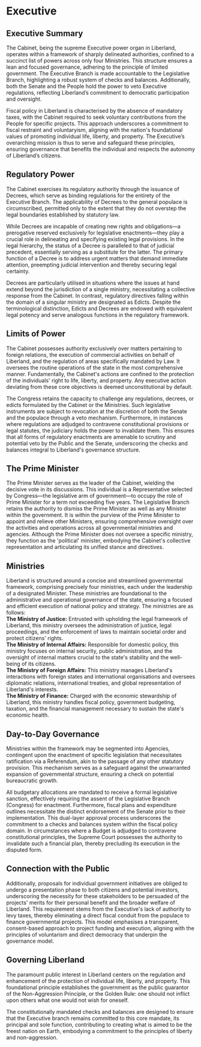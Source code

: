 # Executive

## Executive Summary
The Cabinet, being the supreme Executive power organ in Liberland, operates within a framework of sharply delineated authorities, confined to a succinct list of powers across only four Ministries. This structure ensures a lean and focused governance, adhering to the principle of limited government. The Executive Branch is made accountable to the Legislative Branch, highlighting a robust system of checks and balances. Additionally, both the Senate and the People hold the power to veto Executive regulations, reflecting Liberland’s commitment to democratic participation and oversight.

Fiscal policy in Liberland is characterised by the absence of mandatory taxes, with the Cabinet required to seek voluntary contributions from the People for specific projects. This approach underscores a commitment to fiscal restraint and voluntaryism, aligning with the nation's foundational values of promoting individual life, liberty, and property. The Executive’s overarching mission is thus to serve and safeguard these principles, ensuring governance that benefits the individual and respects the autonomy of Liberland’s citizens.

## Regulatory Power
The Cabinet exercises its regulatory authority through the issuance of Decrees, which serve as binding regulations for the entirety of the Executive Branch. The applicability of Decrees to the general populace is circumscribed, permitted only to the extent that they do not overstep the legal boundaries established by statutory law. 

While Decrees are incapable of creating new rights and obligations—a prerogative reserved exclusively for legislative enactments—they play a crucial role in delineating and specifying existing legal provisions. In the legal hierarchy, the status of a Decree is paralleled to that of judicial precedent, essentially serving as a substitute for the latter. The primary function of a Decree is to address urgent matters that demand immediate attention, preempting judicial intervention and thereby securing legal certainty.

Decrees are particularly utilised in situations where the issues at hand extend beyond the jurisdiction of a single ministry, necessitating a collective response from the Cabinet. In contrast, regulatory directives falling within the domain of a singular ministry are designated as Edicts. Despite the terminological distinction, Edicts and Decrees are endowed with equivalent legal potency and serve analogous functions in the regulatory framework.

## Limits of Power
The Cabinet possesses authority exclusively over matters pertaining to foreign relations, the execution of commercial activities on behalf of Liberland, and the regulation of areas specifically mandated by Law. It oversees the routine operations of the state in the most comprehensive manner. Fundamentally, the Cabinet's actions are confined to the protection of the individuals' right to life, liberty, and property. Any executive action deviating from these core objectives is deemed unconstitutional by default.

The Congress retains the capacity to challenge any regulations, decrees, or edicts formulated by the Cabinet or the Ministries. Such legislative instruments are subject to revocation at the discretion of both the Senate and the populace through a veto mechanism. Furthermore, in instances where regulations are adjudged to contravene constitutional provisions or legal statutes, the judiciary holds the power to invalidate them. This ensures that all forms of regulatory enactments are amenable to scrutiny and potential veto by the Public and the Senate, underscoring the checks and balances integral to Liberland's governance structure.

## The Prime Minister
The Prime Minister serves as the leader of the Cabinet, wielding the decisive vote in its discussions. This individual is a Representative selected by Congress—the legislative arm of government—to occupy the role of Prime Minister for a term not exceeding five years. The Legislative Branch retains the authority to dismiss the Prime Minister as well as any Minister within the government. It is within the purview of the Prime Minister to appoint and relieve other Ministers, ensuring comprehensive oversight over the activities and operations across all governmental ministries and agencies. Although the Prime Minister does not oversee a specific ministry, they function as the 'political' minister, embodying the Cabinet's collective representation and articulating its unified stance and directives.

## Ministries
Liberland is structured around a concise and streamlined governmental framework, comprising precisely four ministries, each under the leadership of a designated Minister. These ministries are foundational to the administrative and operational governance of the state, ensuring a focused and efficient execution of national policy and strategy. The ministries are as follows:  
**The Ministry of Justice:** Entrusted with upholding the legal framework of Liberland, this ministry oversees the administration of justice, legal proceedings, and the enforcement of laws to maintain societal order and protect citizens' rights.  
**The Ministry of Internal Affairs:** Responsible for domestic policy, this ministry focuses on internal security, public administration, and the oversight of internal matters crucial to the state's stability and the well-being of its citizens.  
**The Ministry of Foreign Affairs:** This ministry manages Liberland's interactions with foreign states and international organisations and oversees diplomatic relations, international treaties, and global representation of Liberland's interests.  
**The Ministry of Finance:** Charged with the economic stewardship of Liberland, this ministry handles fiscal policy, government budgeting, taxation, and the financial management necessary to sustain the state's economic health.  

## Day-to-Day Governance
Ministries within the framework may be segmented into Agencies, contingent upon the enactment of specific legislation that necessitates ratification via a Referendum, akin to the passage of any other statutory provision. This mechanism serves as a safeguard against the unwarranted expansion of governmental structure, ensuring a check on potential bureaucratic growth.

All budgetary allocations are mandated to receive a formal legislative sanction, effectively requiring the assent of the Legislative Branch (Congress) for enactment. Furthermore, fiscal plans and expenditure outlines necessitate the distinct endorsement of the Senate prior to their implementation. This dual-layer approval process underscores the commitment to a checks and balances system within the fiscal policy domain. In circumstances where a Budget is adjudged to contravene constitutional principles, the Supreme Court possesses the authority to invalidate such a financial plan, thereby precluding its execution in the disputed form.

## Connection with the Public
Additionally, proposals for individual government initiatives are obliged to undergo a presentation phase to both citizens and potential investors, underscoring the necessity for these stakeholders to be persuaded of the projects' merits for their personal benefit and the broader welfare of Liberland. This requirement stems from the Executive's lack of authority to levy taxes, thereby eliminating a direct fiscal conduit from the populace to finance governmental projects. This model emphasises a transparent, consent-based approach to project funding and execution, aligning with the principles of voluntarism and direct democracy that underpin the governance model.

## Governing Liberland
The paramount public interest in Liberland centers on the regulation and enhancement of the protection of individual life, liberty, and property. This foundational principle establishes the government as the public guarantor of the Non-Aggression Principle, or the Golden Rule: one should not inflict upon others what one would not wish for oneself. 

The constitutionally mandated checks and balances are designed to ensure that the Executive branch remains committed to this core mandate, its principal and sole function, contributing to creating what is aimed to be the freest nation on Earth, embodying a commitment to the principles of liberty and non-aggression.



